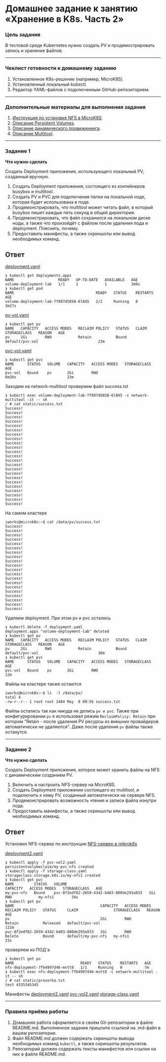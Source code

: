 # Домашнее задание к занятию «Хранение в K8s. Часть 2»

### Цель задания

В тестовой среде Kubernetes нужно создать PV и продемострировать запись и хранение файлов.

------

### Чеклист готовности к домашнему заданию

1. Установленное K8s-решение (например, MicroK8S).
2. Установленный локальный kubectl.
3. Редактор YAML-файлов с подключенным GitHub-репозиторием.

------

### Дополнительные материалы для выполнения задания

1. [Инструкция по установке NFS в MicroK8S](https://microk8s.io/docs/nfs). 
2. [Описание Persistent Volumes](https://kubernetes.io/docs/concepts/storage/persistent-volumes/). 
3. [Описание динамического провижининга](https://kubernetes.io/docs/concepts/storage/dynamic-provisioning/). 
4. [Описание Multitool](https://github.com/wbitt/Network-MultiTool).

------

### Задание 1

**Что нужно сделать**

Создать Deployment приложения, использующего локальный PV, созданный вручную.

1. Создать Deployment приложения, состоящего из контейнеров busybox и multitool.
2. Создать PV и PVC для подключения папки на локальной ноде, которая будет использована в поде.
3. Продемонстрировать, что multitool может читать файл, в который busybox пишет каждые пять секунд в общей директории. 
4. Продемонстрировать, что файл сохранился на локальном диске ноды, а также что произойдёт с файлом после удаления пода и deployment. Пояснить, почему.
5. Предоставить манифесты, а также скриншоты или вывод необходимых команд.

## Ответ

[deployment.yaml](./src/deployment.yaml)
```
❯ kubectl get deployments.apps
NAME                    READY   UP-TO-DATE   AVAILABLE   AGE
volume-deployment-lab   1/1     1            1           3m9s
❯ kubectl get pod
NAME                                     READY   STATUS    RESTARTS   AGE
volume-deployment-lab-7f897d5858-6l845   2/2     Running   0          3m27s
```

[pv-vol.yaml](./src/pv-vol.yaml)
```
❯ kubectl get pv
NAME   CAPACITY   ACCESS MODES   RECLAIM POLICY   STATUS   CLAIM             STORAGECLASS   REASON   AGE
pv     2Gi        RWO            Retain           Bound    default/pvc-vol                           23m
```

[pvc-vol.yaml](./src/pvc-vol.yaml)
```
❯ kubectl get pvc
NAME      STATUS   VOLUME   CAPACITY   ACCESS MODES   STORAGECLASS   AGE
pvc-vol   Bound    pv       2Gi        RWO                           6m20s                       23m
```
Заходим на network-multitool проверяем файл success.txt
```
❯ kubectl exec volume-deployment-lab-7f897d5858-6l845 -c network-multitool -it -- sh
/ # cat static/success.txt 
Success!
Success!
Success!
Success!
Success!
Success!
Success!
Success!
Success!
Success!
Success!
Success!
Success!
Success!
Success!
Success!
Success!
Success!
Success!
Success!
Success!
Success!
Success!
```
На самом кластере
```
iworks@microk8s:~$ cat /data/pv/success.txt 
Success!
Success!
Success!
Success!
Success!
Success!
Success!
Success!
Success!
Success!
Success!
Success!
Success!
Success!
Success!
Success!
Success!
Success!
Success!
Success!
```

Удаляем deployment. При этом pv и pvc остались
```
❯ kubectl delete -f deployment.yaml
deployment.apps "volume-deployment-lab" deleted
❯ kubectl get pv
NAME   CAPACITY   ACCESS MODES   RECLAIM POLICY   STATUS   CLAIM             STORAGECLASS   REASON   AGE
pv     2Gi        RWO            Retain           Bound    default/pvc-vol                           30m
❯ kubectl get pvc
NAME      STATUS   VOLUME   CAPACITY   ACCESS MODES   STORAGECLASS   AGE
pvc-vol   Bound    pv       2Gi        RWO                           12m
```
Файлы на кластере также остаются
```
iworks@microk8s:~$ ls  -l /data/pv/ 
total 4
-rw-r--r-- 1 root root 1404 May  8 09:56 success.txt
```

Файлы остались так как никуда не делись `pv и pvc`. Также при конфигурировании `pv` я использовал режим `ReclaimPolicy: Retain` при котором "Retain - после удаления PV ресурсы из внешних
провайдеров автоматически не удаляются". Даже после удаления `pv` файлы также останутся.

------

### Задание 2

**Что нужно сделать**

Создать Deployment приложения, которое может хранить файлы на NFS с динамическим созданием PV.

1. Включить и настроить NFS-сервер на MicroK8S.
2. Создать Deployment приложения состоящего из multitool, и подключить к нему PV, созданный автоматически на сервере NFS.
3. Продемонстрировать возможность чтения и записи файла изнутри пода. 
4. Предоставить манифесты, а также скриншоты или вывод необходимых команд.

## Ответ
Установил NFS-сервер по инструкции
[NFS-сервер в mikrok8s](https://microk8s.io/docs/nfs)

[deployment2.yaml](./src/deployment2.yaml)
```
❯ kubectl apply -f pvc-vol2.yaml
persistentvolumeclaim/my-pvc-nfs created
❯ kubectl apply -f storage-class.yaml
storageclass.storage.k8s.io/my-nfs1 created
❯ kubectl get pvc
NAME         STATUS   VOLUME                                     CAPACITY   ACCESS MODES   STORAGECLASS   AGE
my-pvc-nfs   Bound    pvc-8f2edf82-2659-4342-b403-800de293a933   1Gi        RWO            my-nfs1        34s
❯ kubectl get pv
NAME                                       CAPACITY   ACCESS MODES   RECLAIM POLICY   STATUS     CLAIM                STORAGECLASS   REASON   AGE
pv                                         2Gi        RWO            Retain           Released   default/pvc-vol                              122m
pvc-8f2edf82-2659-4342-b403-800de293a933   1Gi        RWO            Delete           Bound      default/my-pvc-nfs   my-nfs1                 23s
```
проверяем из ПОД'а
```
❯ kubectl get po
NAME                              READY   STATUS    RESTARTS   AGE
nfs-deployment-7f64997d46-mvtt8   1/1     Running   0          7m
❯ kubectl exec nfs-deployment-7f64997d46-mvtt8 -c network-multitool -it -- sh
/ # cat static/proverka.txt 
test 4335345345
```
Манифесты
[deployment2.yaml](./src/deployment2.yaml)
[pvc-vol2.yaml](./src/pvc-vol2.yaml)
[storage-class.yaml](./src/storage-class.yaml)





------

### Правила приёма работы

1. Домашняя работа оформляется в своём Git-репозитории в файле README.md. Выполненное задание пришлите ссылкой на .md-файл в вашем репозитории.
2. Файл README.md должен содержать скриншоты вывода необходимых команд `kubectl`, а также скриншоты результатов.
3. Репозиторий должен содержать тексты манифестов или ссылки на них в файле README.md.

